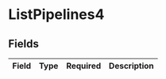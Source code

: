 # ListPipelines4


## Fields

| Field       | Type        | Required    | Description |
| ----------- | ----------- | ----------- | ----------- |